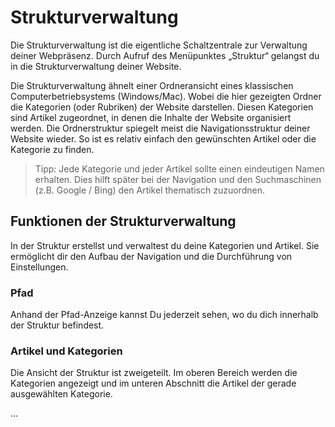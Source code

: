 # Strukturverwaltung

Die Strukturverwaltung ist die eigentliche Schaltzentrale zur Verwaltung deiner Webpräsenz. Durch Aufruf des Menüpunktes „Struktur“ gelangst du in die Strukturverwaltung deiner Website. 

Die Strukturverwaltung ähnelt einer Ordneransicht eines klassischen Computerbetriebsystems (Windows/Mac). Wobei die hier gezeigten Ordner die Kategorien (oder Rubriken) der Website darstellen.  Diesen Kategorien sind Artikel zugeordnet, in denen die Inhalte der Website organisiert werden. Die Ordnerstruktur spiegelt meist die Navigationsstruktur deiner Website wieder. So ist es relativ einfach den gewünschten Artikel oder die Kategorie zu finden.

> Tipp: Jede Kategorie und jeder Artikel sollte einen eindeutigen Namen erhalten. Dies hilft später bei der Navigation und den Suchmaschinen (z.B. Google / Bing) den Artikel thematisch zuzuordnen. 

## Funktionen der Strukturverwaltung

In  der Struktur erstellst und verwaltest du deine Kategorien und Artikel. Sie ermöglicht dir den Aufbau der Navigation und die Durchführung von Einstellungen. 

### Pfad
Anhand der Pfad-Anzeige kannst Du jederzeit sehen, wo du dich innerhalb der Struktur befindest. 

### Artikel und Kategorien
Die Ansicht der Struktur ist zweigeteilt. Im oberen Bereich werden die Kategorien angezeigt und im unteren Abschnitt die Artikel der gerade ausgewählten Kategorie. 

... 



